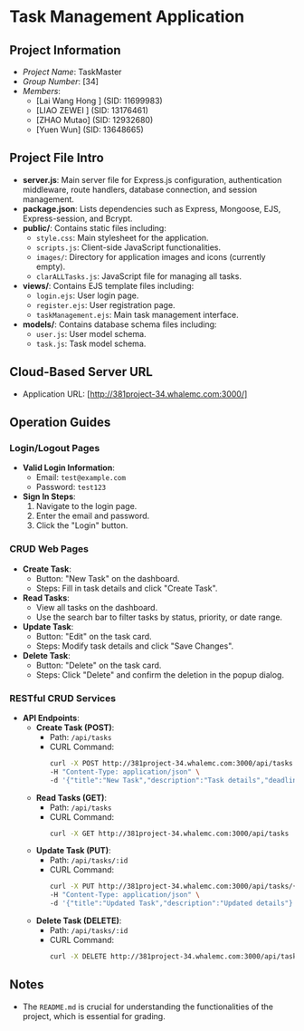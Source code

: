 # Task Management Application

## Project Information
- *Project Name*: TaskMaster
- *Group Number*: [34]
- *Members*:
  - [Lai Wang Hong ] (SID: 11699983)
  - [LIAO ZEWEI ] (SID: 13176461)
  - [ZHAO Mutao] (SID: 12932680)
  - [Yuen Wun] (SID: 13648665)

## Project File Intro
- **server.js**: Main server file for Express.js configuration, authentication middleware, route handlers, database connection, and session management.
- **package.json**: Lists dependencies such as Express, Mongoose, EJS, Express-session, and Bcrypt.
- **public/**: Contains static files including:
  - `style.css`: Main stylesheet for the application.
  - `scripts.js`: Client-side JavaScript functionalities.
  - `images/`: Directory for application images and icons (currently empty).
  - `clarALLTasks.js`: JavaScript file for managing all tasks.
- **views/**: Contains EJS template files including:
  - `login.ejs`: User login page.
  - `register.ejs`: User registration page.
  - `taskManagement.ejs`: Main task management interface.
- **models/**: Contains database schema files including:
  - `user.js`: User model schema.
  - `task.js`: Task model schema.

## Cloud-Based Server URL
- Application URL: [http://381project-34.whalemc.com:3000/]

## Operation Guides
### Login/Logout Pages
- **Valid Login Information**:
  - Email: `test@example.com`
  - Password: `test123`
- **Sign In Steps**:
  1. Navigate to the login page.
  2. Enter the email and password.
  3. Click the "Login" button.

### CRUD Web Pages
- **Create Task**:
  - Button: "New Task" on the dashboard.
  - Steps: Fill in task details and click "Create Task".
- **Read Tasks**:
  - View all tasks on the dashboard.
  - Use the search bar to filter tasks by status, priority, or date range.
- **Update Task**:
  - Button: "Edit" on the task card.
  - Steps: Modify task details and click "Save Changes".
- **Delete Task**:
  - Button: "Delete" on the task card.
  - Steps: Click "Delete" and confirm the deletion in the popup dialog.

### RESTful CRUD Services
- **API Endpoints**:
  - **Create Task (POST)**:
    - Path: `/api/tasks`
    - CURL Command:
      ```bash
      curl -X POST http://381project-34.whalemc.com:3000/api/tasks \
      -H "Content-Type: application/json" \
      -d '{"title":"New Task","description":"Task details","deadline":"2024-12-31"}'
      ```
  - **Read Tasks (GET)**:
    - Path: `/api/tasks`
    - CURL Command:
      ```bash
      curl -X GET http://381project-34.whalemc.com:3000/api/tasks
      ```
  - **Update Task (PUT)**:
    - Path: `/api/tasks/:id`
    - CURL Command:
      ```bash
      curl -X PUT http://381project-34.whalemc.com:3000/api/tasks/{taskId} \
      -H "Content-Type: application/json" \
      -d '{"title":"Updated Task","description":"Updated details"}'
      ```
  - **Delete Task (DELETE)**:
    - Path: `/api/tasks/:id`
    - CURL Command:
      ```bash
      curl -X DELETE http://381project-34.whalemc.com:3000/api/tasks/{taskId}
      ```

## Notes
- The `README.md` is crucial for understanding the functionalities of the project, which is essential for grading.
